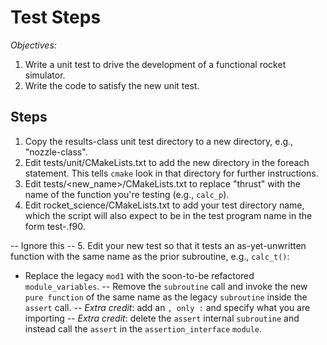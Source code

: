 Test Steps
==========

*Objectives:*
1. Write a unit test to drive the development of a functional rocket simulator.
2. Write the code to satisfy the new unit test.

Steps
-----
1. Copy the results-class unit test directory to a new directory, e.g., "nozzle-class".
2. Edit tests/unit/CMakeLists.txt to add the new directory in the foreach statement.  This tells `cmake` look in that directory for further instructions.
3. Edit tests/<new_name>/CMakeLists.txt to replace "thrust" with the name of the function you're testing (e.g., `calc_p`).
4. Edit rocket_science/CMakeLists.txt to add your test directory name, which the script will also expect to be in the test program name in the form test-<name>.f90.

-- Ignore this --
5. Edit your new test so that it tests an as-yet-unwritten function with the same name as the prior subroutine, e.g., `calc_t()`:
  - Replace the legacy `mod1` with the soon-to-be refactored `module_variables`.
    -- Remove the `subroutine` call and invoke the new `pure function` of the same name as the legacy `subroutine` inside the `assert` call.
    -- _Extra credit_: add an `, only :` and specify what you are importing
    -- _Extra credit_: delete the `assert` internal `subroutine` and instead call the `assert` in the `assertion_interface` `module`.
